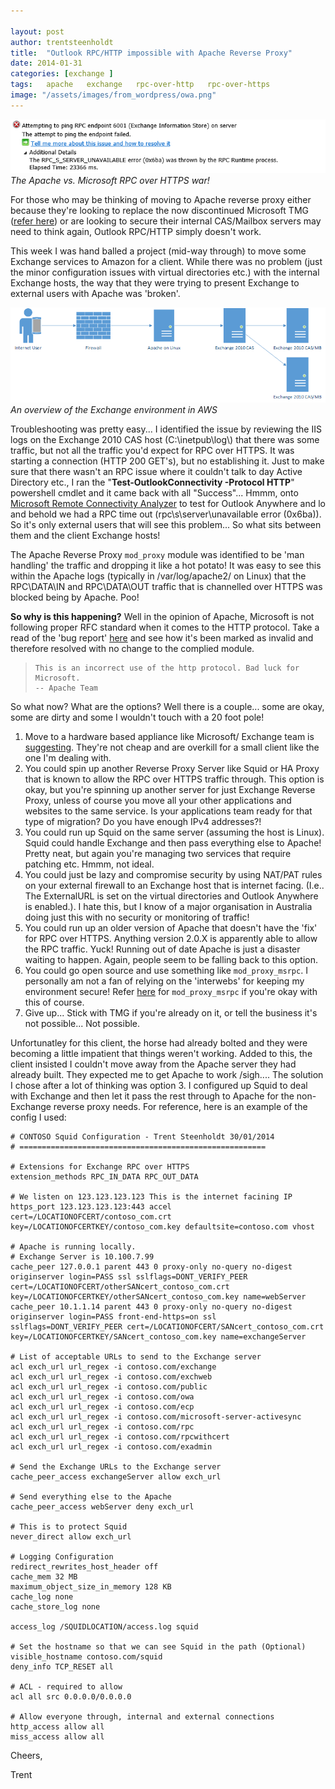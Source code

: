 ```yaml
---

layout: post
author: trentsteenholdt
title:  "Outlook RPC/HTTP impossible with Apache Reverse Proxy"
date: 2014-01-31
categories: [exchange ]
tags:   apache   exchange   rpc-over-http   rpc-over-https
image: "/assets/images/from_wordpress/owa.png"
---
```



![The Apache vs. Microsoft RPC over HTTPS war!](/assets/images/from_wordpress/RPCerror.png)<br>
*The Apache vs. Microsoft RPC over HTTPS war!*

For those who may be thinking of moving to Apache reverse proxy either because they're looking to replace the now discontinued Microsoft TMG ([refer here](http://blogs.technet.com/b/server-cloud/archive/2012/09/12/important-changes-to-forefront-product-roadmaps.aspx)) or are looking to secure their internal CAS/Mailbox servers may need to think again, Outlook RPC/HTTP simply doesn't work.

This week I was hand balled a project (mid-way through) to move some Exchange services to Amazon for a client. While there was no problem (just the minor configuration issues with virtual directories etc.) with the internal Exchange hosts, the way that they were trying to present Exchange to external users with Apache was 'broken'.

![An overview of the Exchange environment in AWS](/assets/images/from_wordpress/exchangeoverview.png)<br>
*An overview of the Exchange environment in AWS*

Troubleshooting was pretty easy... I identified the issue by reviewing the IIS logs on the Exchange 2010 CAS host (C:\\inetpub\\log\\) that there was some traffic, but not all the traffic you'd expect for RPC over HTTPS. It was starting a connection (HTTP 200 GET's), but no establishing it. Just to make sure that there wasn't an RPC issue where it couldn't talk to day Active Directory etc., I ran the "**Test-OutlookConnectivity -Protocol HTTP**" powershell cmdlet and it came back with all "Success"... Hmmm, onto [Microsoft Remote Connectivity Analyzer](https://testconnectivity.microsoft.com/) to test for Outlook Anywhere and lo and behold we had a RPC time out (rpc\s\server\unavailable error (0x6ba)). So it's only external users that will see this problem... So what sits between them and the client Exchange hosts!

The Apache Reverse Proxy `mod_proxy` module was identified to be  'man handling' the traffic and dropping it like a hot potato! It was easy to see this within the Apache logs (typically in /var/log/apache2/ on Linux) that the RPC\DATA\IN and RPC\DATA\OUT traffic that is channelled over HTTPS was blocked being by Apache. Poo!

**So why is this happening?** Well in the opinion of Apache, Microsoft is not following proper RFC standard when it comes to the HTTP protocol. Take a read of the 'bug report' [here](https://issues.apache.org/bugzilla/show_bug.cgi?id=40029) and see how it's been marked as invalid and therefore resolved with no change to the complied module.

> ```
> This is an incorrect use of the http protocol. Bad luck for Microsoft. 
> -- Apache Team
> ```

So what now? What are the options? Well there is a couple... some are okay, some are dirty and some I wouldn't touch with a 20 foot pole!

1. Move to a hardware based appliance like Microsoft/ Exchange team is [suggesting](http://blogs.technet.com/b/exchange/archive/2013/02/18/exchange-firewalls-and-support-oh-my.aspx). They're not cheap and are overkill for a small client like the one I'm dealing with.
2. You could spin up another Reverse Proxy Server like Squid or HA Proxy that is known to allow the RPC over HTTPS traffic through. This option is okay, but you're spinning up another server for just Exchange Reverse Proxy, unless of course you move all your other applications and websites to the same service. Is your applications team ready for that type of migration? Do you have enough IPv4 addresses?!
3. You could run up Squid on the same server (assuming the host is Linux). Squid could handle Exchange and then pass everything else to Apache! Pretty neat, but again you're managing two services that require patching etc. Hmmm, not ideal.
4. You could just be lazy and compromise security by using NAT/PAT rules on your external firewall to an Exchange host that is internet facing. (I.e.. The ExternalURL is set on the virtual directories and Outlook Anywhere is enabled.). I hate this, but I know of a major organisation in Australia doing just this with no security or monitoring of traffic!
5. You could run up an older version of Apache that doesn't have the 'fix' for RPC over HTTPS. Anything version 2.0.X is apparently able to allow the RPC traffic. Yuck! Running out of date Apache is just a disaster waiting to happen. Again, people seem to be falling back to this option.
6. You could go open source and use something like `mod_proxy_msrpc`. I personally am not a fan of relying on the 'interwebs' for keeping my environment secure! Refer [here](https://github.com/bombadil/mod_proxy_msrpc) for `mod_proxy_msrpc` if you're okay with this of course.
7. Give up... Stick with TMG if you're already on it, or tell the business it's not possible... Not possible.

Unfortunatley for this client, the horse had already bolted and they were becoming a little impatient that things weren't working. Added to this, the client insisted I couldn't move away from the Apache server they had already built. They expected me to get Apache to work /sigh.... The solution I chose after a lot of thinking was option 3. I configured up Squid to deal with Exchange and then let it pass the rest through to Apache for the non-Exchange reverse proxy needs. For reference, here is an example of the config I used:

```
# CONTOSO Squid Configuration - Trent Steenholdt 30/01/2014
# =======================================================

# Extensions for Exchange RPC over HTTPS
extension_methods RPC_IN_DATA RPC_OUT_DATA

# We listen on 123.123.123.123 This is the internet facining IP
https_port 123.123.123.123:443 accel cert=/LOCATIONOFCERT/contoso_com.crt key=/LOCATIONOFCERTKEY/contoso_com.key defaultsite=contoso.com vhost

# Apache is running locally.
# Exchange Server is 10.100.7.99 
cache_peer 127.0.0.1 parent 443 0 proxy-only no-query no-digest originserver login=PASS ssl sslflags=DONT_VERIFY_PEER cert=/LOCATIONOFCERT/otherSANcert_contoso_com.crt key=/LOCATIONOFCERTKEY/otherSANcert_contoso_com.key name=webServer
cache_peer 10.1.1.14 parent 443 0 proxy-only no-query no-digest originserver login=PASS front-end-https=on ssl sslflags=DONT_VERIFY_PEER cert=/LOCATIONOFCERT/SANcert_contoso_com.crt key=/LOCATIONOFCERTKEY/SANcert_contoso_com.key name=exchangeServer

# List of acceptable URLs to send to the Exchange server
acl exch_url url_regex -i contoso.com/exchange
acl exch_url url_regex -i contoso.com/exchweb
acl exch_url url_regex -i contoso.com/public
acl exch_url url_regex -i contoso.com/owa
acl exch_url url_regex -i contoso.com/ecp
acl exch_url url_regex -i contoso.com/microsoft-server-activesync
acl exch_url url_regex -i contoso.com/rpc
acl exch_url url_regex -i contoso.com/rpcwithcert
acl exch_url url_regex -i contoso.com/exadmin

# Send the Exchange URLs to the Exchange server
cache_peer_access exchangeServer allow exch_url

# Send everything else to the Apache
cache_peer_access webServer deny exch_url

# This is to protect Squid
never_direct allow exch_url

# Logging Configuration
redirect_rewrites_host_header off
cache_mem 32 MB
maximum_object_size_in_memory 128 KB
cache_log none
cache_store_log none

access_log /SQUIDLOCATION/access.log squid

# Set the hostname so that we can see Squid in the path (Optional)
visible_hostname contoso.com/squid
deny_info TCP_RESET all

# ACL - required to allow
acl all src 0.0.0.0/0.0.0.0

# Allow everyone through, internal and external connections
http_access allow all
miss_access allow all
```

Cheers,

Trent
